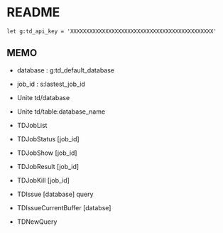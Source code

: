 README
======

```vim
let g:td_api_key = 'XXXXXXXXXXXXXXXXXXXXXXXXXXXXXXXXXXXXXXXXXXXXX'
```

MEMO
----

* database : g:td_default_database
* job_id : s:lastest_job_id

* Unite td/database
* Unite td/table:database_name

* TDJobList
* TDJobStatus [job_id]
* TDJobShow [job_id]
* TDJobResult [job_id]
* TDJobKill [job_id]

* TDIssue [database] query
* TDIssueCurrentBuffer [databse]

* TDNewQuery
